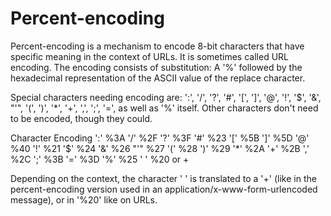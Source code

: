 # Percent-encoding

Percent-encoding is a mechanism to encode 8-bit
characters that have specific meaning in the
context of URLs. It is sometimes called URL
encoding. The encoding consists of substitution: A
'%' followed by the hexadecimal representation of
the ASCII value of the replace character.

Special characters needing encoding are: ':', '/',
'?', '#', '[', ']', '@', '!', '$', '&', "'", '(',
')', '*', '+', ',', ';', '=', as well as '%'
itself. Other characters don't need to be encoded,
though they could. 

Character 	Encoding
':' 		%3A
'/' 		%2F
'?' 		%3F
'#' 		%23
'[' 		%5B
']' 		%5D
'@' 		%40
'!' 		%21
'$' 		%24
'&' 		%26
"'" 		%27
'(' 		%28
')' 		%29
'*' 		%2A
'+' 		%2B
',' 		%2C
';' 		%3B
'=' 		%3D
'%' 		%25
' ' 		%20 or +

Depending on the context, the character ' ' is
translated to a '+' (like in the percent-encoding
version used in an
application/x-www-form-urlencoded message), or in
'%20' like on URLs.
